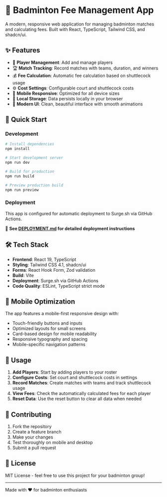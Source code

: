 # 🏸 Badminton Fee Management App

A modern, responsive web application for managing badminton matches and calculating fees. Built with React, TypeScript, Tailwind CSS, and shadcn/ui.

## ✨ Features

- 👥 **Player Management**: Add and manage players
- 🏆 **Match Tracking**: Record matches with teams, duration, and winners
- 💰 **Fee Calculation**: Automatic fee calculation based on shuttlecock usage
- ⚙️ **Cost Settings**: Configurable court and shuttlecock costs
- 📱 **Mobile Responsive**: Optimized for all device sizes
- 💾 **Local Storage**: Data persists locally in your browser
- 🎨 **Modern UI**: Clean, beautiful interface with smooth animations

## 🚀 Quick Start

### Development

```bash
# Install dependencies
npm install

# Start development server
npm run dev

# Build for production
npm run build

# Preview production build
npm run preview
```

### Deployment

This app is configured for automatic deployment to Surge.sh via GitHub Actions.

📖 **See [DEPLOYMENT.md](./DEPLOYMENT.md) for detailed deployment instructions**

## 🛠️ Tech Stack

- **Frontend**: React 19, TypeScript
- **Styling**: Tailwind CSS 4.1, shadcn/ui
- **Forms**: React Hook Form, Zod validation
- **Build**: Vite
- **Deployment**: Surge.sh via GitHub Actions
- **Code Quality**: ESLint, TypeScript strict mode

## 📱 Mobile Optimization

The app features a mobile-first responsive design with:
- Touch-friendly buttons and inputs
- Optimized layouts for small screens
- Card-based design for mobile readability
- Responsive typography and spacing
- Mobile-specific navigation patterns

## 🎯 Usage

1. **Add Players**: Start by adding players to your roster
2. **Configure Costs**: Set court and shuttlecock costs in settings
3. **Record Matches**: Create matches with teams and track shuttlecock usage
4. **View Fees**: Check the automatically calculated fees for each player
5. **Reset Data**: Use the reset button to clear all data when needed

## 🤝 Contributing

1. Fork the repository
2. Create a feature branch
3. Make your changes
4. Test thoroughly on mobile and desktop
5. Submit a pull request

## 📄 License

MIT License - feel free to use this project for your badminton group!

---

Made with ❤️ for badminton enthusiasts